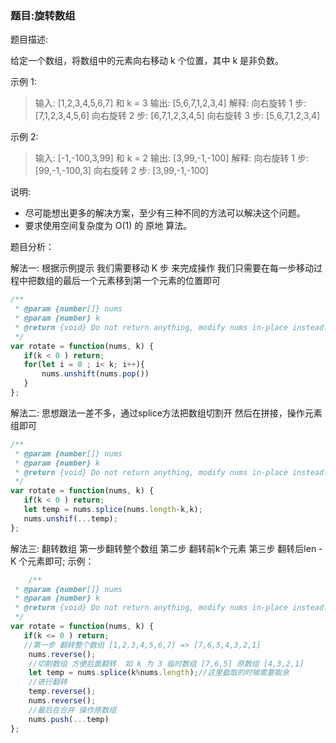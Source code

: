 ### 题目:旋转数组

题目描述:

给定一个数组，将数组中的元素向右移动 k 个位置，其中 k 是非负数。

示例 1:
>输入: [1,2,3,4,5,6,7] 和 k = 3
>输出: [5,6,7,1,2,3,4]
>解释:
>向右旋转 1 步: [7,1,2,3,4,5,6]
>向右旋转 2 步: [6,7,1,2,3,4,5]
>向右旋转 3 步: [5,6,7,1,2,3,4]

示例 2:
>输入: [-1,-100,3,99] 和 k = 2
>输出: [3,99,-1,-100]
>解释:
>向右旋转 1 步: [99,-1,-100,3]
>向右旋转 2 步: [3,99,-1,-100]

说明:
* 尽可能想出更多的解决方案，至少有三种不同的方法可以解决这个问题。
* 要求使用空间复杂度为 O(1) 的 原地 算法。

题目分析：

解法一: 根据示例提示 我们需要移动 K 步 来完成操作 我们只需要在每一步移动过程中把数组的最后一个元素移到第一个元素的位置即可 


```javascript
/**
 * @param {number[]} nums
 * @param {number} k
 * @return {void} Do not return anything, modify nums in-place instead.
 */
var rotate = function(nums, k) {
   if(k < 0 ) return;
   for(let i = 0 ; i< k; i++){
       nums.unshift(nums.pop())
   }
};

```

解法二: 思想跟法一差不多，通过splice方法把数组切割开 然后在拼接，操作元素组即可

```javascript
/**
 * @param {number[]} nums
 * @param {number} k
 * @return {void} Do not return anything, modify nums in-place instead.
 */
var rotate = function(nums, k) {
   if(k < 0 ) return;
   let temp = nums.splice(nums.length-k,k);
   nums.unshif(...temp);
};
```
解法三: 翻转数组 第一步翻转整个数组 第二步 翻转前k个元素 第三步 翻转后len - K 个元素即可;
示例：

```javascript
    /**
 * @param {number[]} nums
 * @param {number} k
 * @return {void} Do not return anything, modify nums in-place instead.
 */
var rotate = function(nums, k) {
   if(k <= 0 ) return;
   //第一步 翻转整个数组 [1,2,3,4,5,6,7] => [7,6,5,4,3,2,1]
    nums.reverse();
    //切割数组 方便后面翻转  如 k 为 3 临时数组 [7,6,5] 原数组 [4,3,2,1]
    let temp = nums.splice(k%nums.length);//这里截取的时候需要取余
    //进行翻转
    temp.reverse();
    nums.reverse();
    //最后在合并 操作原数组
    nums.push(...temp)
};
```
